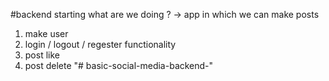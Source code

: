 #backend starting
what are we doing ? -> app in which we can make posts
1. make user 
2. login / logout / regester functionality
3. post like  
4. post delete  "# basic-social-media-backend-" 
